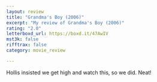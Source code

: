 ```yaml
---
layout: review
title: "Grandma's Boy (2006)"
excerpt: "My review of Grandma's Boy (2006)"
rating: "2.0"
letterboxd_url: https://boxd.it/47AwIV
mst3k: false
rifftrax: false
category: movie_review

---
```


Hollis insisted we get high and watch this, so we did. Neat!